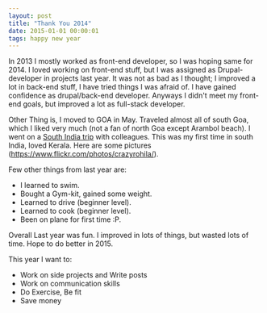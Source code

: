 ```yaml
---
layout: post
title: "Thank You 2014"
date: 2015-01-01 00:00:01
tags: happy new year
---
```


In 2013 I mostly worked as front-end developer, so I was hoping same for 2014. I loved working on front-end stuff, but I was assigned as Drupal-developer in projects last year. It was not as bad as I thought; I improved a lot in back-end stuff, I have tried things I was afraid of. I have gained confidence as drupal/back-end developer.
Anyways I didn't meet my front-end goals, but improved a lot as full-stack developer.

Other Thing is, I moved to GOA in May. Traveled almost all of south Goa, which I liked very much (not a fan of north Goa except Arambol beach). I went on a [South India trip](https://www.facebook.com/photo.php?fbid=771757122862762&set=a.100258870012594.335.100000854434492 "South India Trip") with colleagues. This was my first time in south India, loved Kerala. Here are some pictures (https://www.flickr.com/photos/crazyrohila/).

Few other things from last year are:

* I learned to swim.
* Bought a Gym-kit, gained some weight.
* Learned to drive (beginner level).
* Learned to cook (beginner level).
* Been on plane for first time :P.

Overall Last year was fun. I improved in lots of things, but wasted lots of time. Hope to do better in 2015.

This year I want to:

* Work on side projects and Write posts
* Work on communication skills
* Do Exercise, Be fit
* Save money
